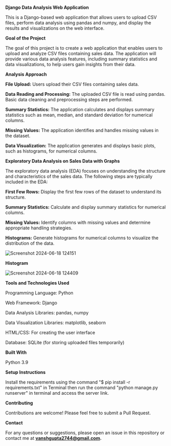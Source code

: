 **Django Data Analysis Web Application**

This is a Django-based web application that allows users to upload CSV files, perform data analysis using pandas and numpy, and display the results and visualizations on the web interface.

**Goal of the Project**

The goal of this project is to create a web application that enables users to upload and analyze CSV files containing sales data. The application will provide various data analysis features, including summary statistics and data visualizations, to help users gain insights from their data.

**Analysis Approach**

**File Upload:** Users upload their CSV files containing sales data.

**Data Reading and Processing:** The uploaded CSV file is read using pandas. Basic data cleaning and preprocessing steps are performed.

**Summary Statistics:** The application calculates and displays summary statistics such as mean, median, and standard deviation for numerical columns.

**Missing Values:** The application identifies and handles missing values in the dataset.

**Data Visualization:** The application generates and displays basic plots, such as histograms, for numerical columns.

**Exploratory Data Analysis on Sales Data with Graphs**

The exploratory data analysis (EDA) focuses on understanding the structure and characteristics of the sales data. The following steps are typically included in the EDA:

**First Few Rows:** Display the first few rows of the dataset to understand its structure.

**Summary Statistics:** Calculate and display summary statistics for numerical columns.

**Missing Values:** Identify columns with missing values and determine appropriate handling strategies.

**Histograms:** Generate histograms for numerical columns to visualize the distribution of the data.

![Screenshot 2024-06-18 124151](https://github.com/vanshgupta-in/Django-Data-Analysis-WebApp/assets/170649814/8a32057a-ea22-4b15-b8f9-91a5aa860a7b)

**Histogram**

![Screenshot 2024-06-18 124409](https://github.com/vanshgupta-in/Django-Data-Analysis-WebApp/assets/170649814/26fa558a-2d49-47bf-9a10-c46c79b4b6e6)


**Tools and Technologies Used**

Programming Language: Python

Web Framework: Django

Data Analysis Libraries: pandas, numpy

Data Visualization Libraries: matplotlib, seaborn

HTML/CSS: For creating the user interface

Database: SQLite (for storing uploaded files temporarily)



**Built With**

Python 3.9

**Setup Instructions**

Install the requirements using the command "$ pip install -r requirements.txt" in Terminal then run the command "python manage.py runserver" in terminal and access the server link. 



**Contributing**

Contributions are welcome! Please feel free to submit a Pull Request.



**Contact**

For any questions or suggestions, please open an issue in this repository or contact me at **vanshgupta2744@gmail.com.**

